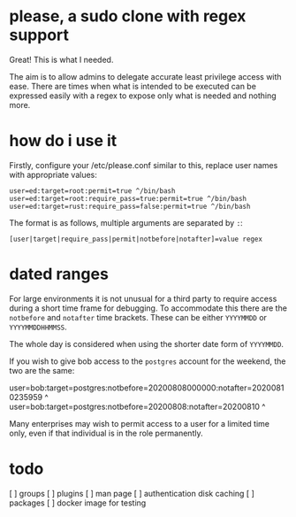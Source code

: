 # please, a sudo clone with regex support

Great! This is what I needed.

The aim is to allow admins to delegate accurate least privilege access with ease. There are times when what is intended to be executed can be expressed easily with a regex to expose only what is needed and nothing more.

# how do i use it

Firstly, configure your /etc/please.conf similar to this, replace user names with appropriate values:

```
user=ed:target=root:permit=true ^/bin/bash
user=ed:target=root:require_pass=true:permit=true ^/bin/bash
user=ed:target=rust:require_pass=false:permit=true ^/bin/bash
```

The format is as follows, multiple arguments are separated by `:`:

```
[user|target|require_pass|permit|notbefore|notafter]=value regex
```

# dated ranges

For large environments it is not unusual for a third party to require access during a short time frame for debugging. To accommodate this there are the `notbefore` and `notafter` time brackets. These can be either `YYYYMMDD` or `YYYYMMDDHHMMSS`.

The whole day is considered when using the shorter date form of `YYYYMMDD`.

If you wish to give bob access to the `postgres` account for the weekend, the two are the same:

user=bob:target=postgres:notbefore=20200808000000:notafter=20200810235959 ^
user=bob:target=postgres:notbefore=20200808:notafter=20200810 ^

Many enterprises may wish to permit access to a user for a limited time only, even if that individual is in the role permanently.

# todo

[ ] groups
[ ] plugins
[ ] man page
[ ] authentication disk caching
[ ] packages
[ ] docker image for testing

